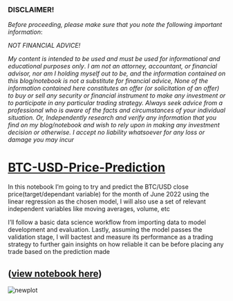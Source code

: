 ### DISCLAIMER!
*Before proceeding, please make sure that you note the following important information*:

*NOT FINANCIAL ADVICE!*

*My content is intended to be used and must be used for informational and educational purposes only*. 
*I am not an attorney, accountant, or financial advisor, nor am I holding myself out to be, and the information contained on this blog/notebook is not a substitute for financial advice, None of the information contained here constitutes an offer (or solicitation of an offer) to buy or sell any security or financial instrument to make any investment or to participate in any particular trading strategy. Always seek advice from a professional who is aware of the facts and circumstances of your individual situation. Or, Independently research and verify any information that you find on my blog/notebook and wish to rely upon in making any investment decision or otherwise. I accept no liability whatsoever for any loss or damage you may incur*


# [BTC-USD-Price-Prediction](https://nbviewer.org/github/mjabubakar22/Tech-Portfolio-Analysis/blob/main/Tech%20Stocks%20Portfolio.ipynb)
In this notebook I’m going to try and predict the BTC/USD close price(target/dependant variable) for the month of June 2022 using the linear regression as the chosen model, I will also use a set of relevant independent variables like moving averages, volume, etc

I’ll follow a basic data science workflow from importing data to model development and evaluation.
Lastly, assuming the model passes the validation stage, I will bactest and measure its performance as a trading strategy to further gain insights on how reliable it can be before placing any trade based on the prediction made


## ([view notebook here](https://nbviewer.org/github/mjabubakar22/Tech-Portfolio-Analysis/blob/main/Tech%20Stocks%20Portfolio.ipynb))
![newplot](https://user-images.githubusercontent.com/80532199/171748437-ebe4eba0-9bb2-4075-9637-22ac38373e7a.png)
